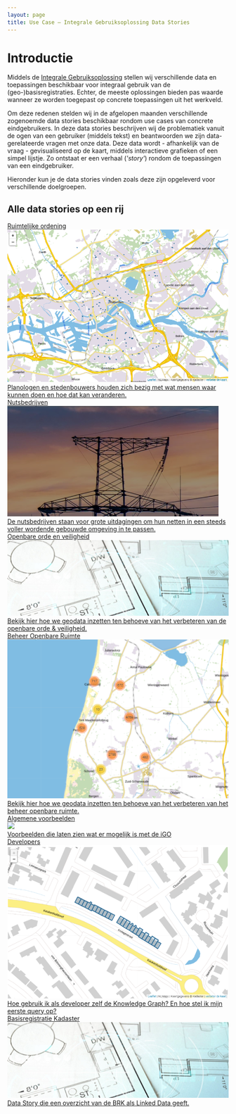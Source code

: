 ```yaml
---
layout: page
title: Use Case ― Integrale Gebruiksoplossing Data Stories
---
```


<link rel="stylesheet" href="/assets/css/integralegebruiksoplossing.css">

# Introductie

Middels de [Integrale Gebruiksoplossing](/cases/integralegebruiksoplossing) stellen wij verschillende data en toepassingen beschikbaar voor integraal gebruik van de (geo-)basisregistraties. Echter, de meeste oplossingen bieden pas waarde wanneer ze worden toegepast op concrete toepassingen uit het werkveld.

Om deze redenen stelden wij in de afgelopen maanden verschillende zogenoemde data stories beschikbaar rondom use cases van concrete eindgebruikers. In deze data stories beschrijven wij de problematiek vanuit de ogen van een gebruiker (middels tekst) en beantwoorden we zijn data-gerelateerde vragen met onze data. Deze data wordt - afhankelijk van de vraag - gevisualiseerd op de kaart, middels interactieve grafieken of een simpel lijstje. Zo ontstaat er een verhaal (*'story'*) rondom de toepassingen van een eindgebruiker.

Hieronder kun je de data stories vinden zoals deze zijn opgeleverd voor verschillende doelgroepen. 

## Alle data stories op een rij

<div class="cards-wrapper">
  <a href="https://data.labs.kadaster.nl/integrale-gebruiksoplossing-igo/-/stories/planologen-1">
    <div class="card">
      <div class="card-type">Ruimtelijke ordening</div>
      <img class="card-image" src="/assets/images/planologen-screenshot.PNG">
      <div class="card-description">Planologen en stedenbouwers houden zich bezig met wat mensen waar kunnen doen en hoe dat kan veranderen.</div>
    </div>
  </a>
    <a href="https://data.labs.kadaster.nl/integrale-gebruiksoplossing-igo/-/stories/nutsbedrijven">
    <div class="card">
      <div class="card-type">Nutsbedrijven</div>
      <img class="card-image" src="/assets/images/elektriciteitsmast.PNG">
      <div class="card-description">De nutsbedrijven staan voor grote uitdagingen om hun netten in een steeds voller wordende gebouwde omgeving in te passen.</div>
    </div>
  </a>
  <a href="https://data.labs.kadaster.nl/integrale-gebruiksoplossing-igo/-/stories/openbare-orde-en-veiligheid">
    <div class="card">
      <div class="card-type">Openbare orde en veiligheid</div>
      <img class="card-image" src="/assets/images/BRK.jpg" alt="BRK">
      <div class="card-description">Bekijk hier hoe we geodata inzetten ten behoeve van het verbeteren van de openbare orde & veiligheid.</div>
    </div>
  </a>
    <!-- <a href="https://data.labs.kadaster.nl/integrale-gebruiksoplossing-igo/-/Kwaliteitstoezicht-en-Handhaving">
    <div class="card">
      <div class="card-type">Kwaliteitstoezicht & Handhaving</div>
      <img class="card-image" src="/assets/images/bag-bgt-tooltip.PNG" alt="BAG-BGT kwaliteit">
      <div class="card-description">Bekijk hier hoe we de iGO kunnen inzetten tbv kwaliteitsverbetering van de geobasisregistraties</div>
    </div>
  </a> -->
  <a href="https://data.labs.kadaster.nl/integrale-gebruiksoplossing-igo/-/stories/beheer-openbare-ruimte">
    <div class="card">
      <div class="card-type">Beheer Openbare Ruimte</div>
      <img class="card-image" src="/assets/images/story-bor.PNG" alt="Beheer Openbare Ruimte">
      <div class="card-description">Bekijk hier hoe we geodata inzetten ten behoeve van het verbeteren van het beheer openbare ruimte.</div>
    </div>
  </a>
  <a href="https://data.labs.kadaster.nl/integrale-gebruiksoplossing-igo/-/stories">
    <div class="card">
      <div class="card-type">Algemene voorbeelden</div>
      <img class="card-image" src="/assets/images/data-story-igo.PNG">
      <div class="card-description">Voorbeelden die laten zien wat er mogelijk is met de iGO</div>
    </div>
  </a>
    <a href="https://data.labs.kadaster.nl/dst/-/stories/algemene-queries-voor-kkg-gebruik">
    <div class="card">
      <div class="card-type">Developers</div>
      <img class="card-image" src="/assets/images/eerste-igo.PNG">
      <div class="card-description">Hoe gebruik ik als developer zelf de Knowledge Graph? En hoe stel ik mijn eerste query op?</div>
    </div>
  </a>
    <a href="https://data.labs.kadaster.nl/brk/-/stories/overzicht">
    <div class="card">
      <div class="card-type">Basisregistratie Kadaster</div>
      <img class="card-image" src="/assets/images/BRK.jpg" alt="BRK">
      <div class="card-description">Data Story die een overzicht van de BRK als Linked Data geeft.</div>
    </div>
  </a>
</div>
